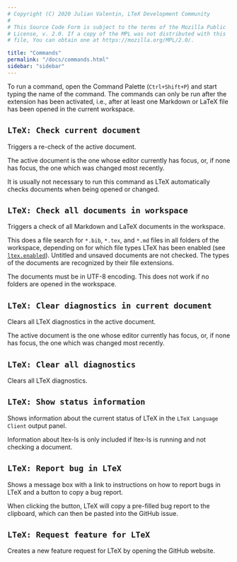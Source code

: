```yaml
---
# Copyright (C) 2020 Julian Valentin, LTeX Development Community
#
# This Source Code Form is subject to the terms of the Mozilla Public
# License, v. 2.0. If a copy of the MPL was not distributed with this
# file, You can obtain one at https://mozilla.org/MPL/2.0/.

title: "Commands"
permalink: "/docs/commands.html"
sidebar: "sidebar"
---
```


To run a command, open the Command Palette (`Ctrl+Shift+P`) and start typing the name of the command. The commands can only be run after the extension has been activated, i.e., after at least one Markdown or LaTeX file has been opened in the current workspace.

## `LTeX: Check current document`

Triggers a re-check of the active document.

The active document is the one whose editor currently has focus, or, if none has focus, the one which was changed most recently.

It is usually not necessary to run this command as LTeX automatically checks documents when being opened or changed.

## `LTeX: Check all documents in workspace`

Triggers a check of all Markdown and LaTeX documents in the workspace.

This does a file search for `*.bib`, `*.tex`, and `*.md` files in all folders of the workspace, depending on for which file types LTeX has been enabled (see [`ltex.enabled`](settings.html#ltexenabled)). Untitled and unsaved documents are not checked. The types of the documents are recognized by their file extensions.

The documents must be in UTF-8 encoding. This does not work if no folders are opened in the workspace.

## `LTeX: Clear diagnostics in current document`

Clears all LTeX diagnostics in the active document.

The active document is the one whose editor currently has focus, or, if none has focus, the one which was changed most recently.

## `LTeX: Clear all diagnostics`

Clears all LTeX diagnostics.

## `LTeX: Show status information`

Shows information about the current status of LTeX in the `LTeX Language Client` output panel.

Information about ltex-ls is only included if ltex-ls is running and not checking a document.

## `LTeX: Report bug in LTeX`

Shows a message box with a link to instructions on how to report bugs in LTeX and a button to copy a bug report.

When clicking the button, LTeX will copy a pre-filled bug report to the clipboard, which can then be pasted into the GitHub issue.

## `LTeX: Request feature for LTeX`

Creates a new feature request for LTeX by opening the GitHub website.
